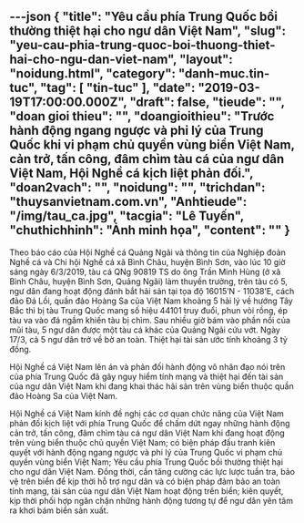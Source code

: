 ---json
{
    "title": "Yêu cầu phía Trung Quốc bồi thường thiệt hại cho ngư dân Việt Nam",
    "slug": "yeu-cau-phia-trung-quoc-boi-thuong-thiet-hai-cho-ngu-dan-viet-nam",
    "layout": "noidung.html",
    "category": "danh-muc.tin-tuc",
    "tag": [
        "tin-tuc"
    ],
    "date": "2019-03-19T17:00:00.000Z",
    "draft": false,
    "tieude": "",
    "doan gioi thieu": "",
    "doangioithieu": "Trước hành động ngang ngược và phi lý của Trung Quốc khi vi phạm chủ quyền vùng biển Việt Nam, cản trở, tấn công, đâm chìm tàu cá của ngư dân Việt Nam, Hội Nghề cá kịch liệt phản đối.",
    "doan2vach": "",
    "noidung": "",
    "trichdan": "thuysanvietnam.com.vn",
    "Anhtieude": "/img/tau_ca.jpg",
    "tacgia": "Lê Tuyến",
    "chuthichhinh": "Ảnh minh họa",
    "__content__": ""
}
---
<p>Theo b&aacute;o c&aacute;o của Hội Nghề c&aacute; Quảng Ng&atilde;i v&agrave; th&ocirc;ng tin của Nghiệp đo&agrave;n Nghề c&aacute; v&agrave; Chi hội Nghề c&aacute; x&atilde; B&igrave;nh Ch&acirc;u, huyện B&igrave;nh Sơn, v&agrave;o l&uacute;c 10 giờ s&aacute;ng ng&agrave;y 6/3/2019, t&agrave;u c&aacute; QNg 90819 TS do &ocirc;ng Trần Minh H&ugrave;ng (ở x&atilde; B&igrave;nh Ch&acirc;u, huyện B&igrave;nh Sơn, Quảng Ng&atilde;i) l&agrave;m thuyền trưởng, tr&ecirc;n t&agrave;u c&oacute; 5, ngư d&acirc;n đang hoạt động đ&aacute;nh bắt hải sản tại tọa độ 16015&rsquo;N - 11038&rsquo;E, c&aacute;ch đảo Đ&aacute; Lồi, quần đảo Ho&agrave;ng Sa của Việt Nam khoảng 5 hải l&yacute; về hướng T&acirc;y Bắc th&igrave; bị t&agrave;u Trung Quốc mang số hiệu 44101 truy đuổi, phun v&ograve;i rồng, &eacute;p t&agrave;u va v&agrave;o đ&aacute; ngầm khiến t&agrave;u bị ch&igrave;m. Sau nhiều giờ b&aacute;m v&agrave;o phần nổi của mũi t&agrave;u, 5 ngư d&acirc;n được một t&agrave;u c&aacute; kh&aacute;c của Quảng Ng&atilde;i cứu vớt. Ng&agrave;y 17/3, cả 5 ngư d&acirc;n trở về bờ an to&agrave;n. Thiệt hại t&agrave;i sản ước t&iacute;nh khoảng 3 tỷ đồng.</p>

<p>Hội Nghề c&aacute; Việt Nam l&ecirc;n &aacute;n v&agrave; phản đối h&agrave;nh động v&ocirc; nh&acirc;n đạo n&oacute;i tr&ecirc;n của ph&iacute;a Trung Quốc đ&atilde; g&acirc;y nguy hiểm t&iacute;nh mạng v&agrave; thiệt hại đến t&agrave;i sản của ngư d&acirc;n Việt Nam khi đang khai th&aacute;c hải sản tr&ecirc;n v&ugrave;ng biển thuộc quần đảo Ho&agrave;ng Sa của Việt Nam.</p>

<p>Hội Nghề c&aacute; Việt Nam k&iacute;nh đề nghị c&aacute;c cơ quan chức năng của Việt Nam phản đối kịch liệt với ph&iacute;a Trung Quốc để chấm dứt ngay những h&agrave;nh động cản trở, tấn c&ocirc;ng, đ&acirc;m ch&igrave;m t&agrave;u c&aacute; ngư d&acirc;n Việt Nam khi đang hoạt động tr&ecirc;n v&ugrave;ng biển thuộc chủ quyền Việt Nam; c&oacute; biện ph&aacute;p đấu tranh ki&ecirc;n quyết với h&agrave;nh động ngang ngược v&agrave; phi l&yacute; của Trung Quốc vi phạm chủ quyền v&ugrave;ng biển Việt Nam; Y&ecirc;u cầu ph&iacute;a Trung Quốc bồi thường thiệt hại cho ngư d&acirc;n Việt Nam. Đồng thời, cần tăng cường c&aacute;c lực lược tuần tra, bảo vệ tr&ecirc;n biển để kịp thời hỗ trợ ngư d&acirc;n v&agrave; c&oacute; biện ph&aacute;p đảm bảo an to&agrave;n t&iacute;nh mạng, t&agrave;i sản của ngư d&acirc;n Việt Nam hoạt động tr&ecirc;n biển; ki&ecirc;n quyết, kịp thời phối hợp ngăn chặn những h&agrave;nh động tương tự để ngư d&acirc;n y&ecirc;n t&acirc;m ra khơi b&aacute;m biển sản xuất.</p>
